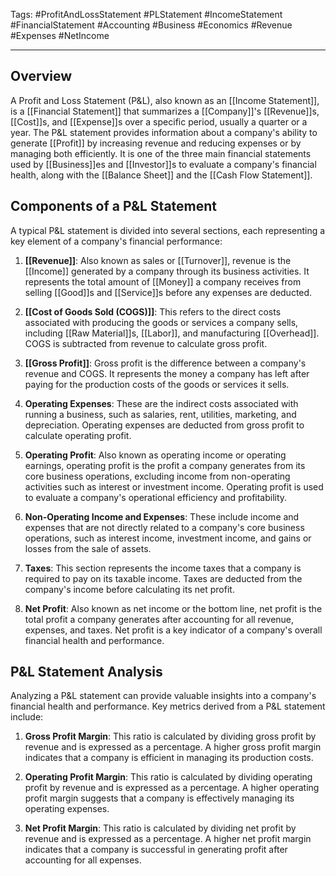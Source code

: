 Tags: #ProfitAndLossStatement #PLStatement #IncomeStatement #FinancialStatement #Accounting #Business #Economics #Revenue #Expenses #NetIncome

---

## Overview

A Profit and Loss Statement (P&L), also known as an [[Income Statement]], is a [[Financial Statement]] that summarizes a [[Company]]'s [[Revenue]]s, [[Cost]]s, and [[Expense]]s over a specific period, usually a quarter or a year. The P&L statement provides information about a company's ability to generate [[Profit]] by increasing revenue and reducing expenses or by managing both efficiently. It is one of the three main financial statements used by [[Business]]es and [[Investor]]s to evaluate a company's financial health, along with the [[Balance Sheet]] and the [[Cash Flow Statement]].

## Components of a P&L Statement

A typical P&L statement is divided into several sections, each representing a key element of a company's financial performance:

1.  **[[Revenue]]**: Also known as sales or [[Turnover]], revenue is the [[Income]] generated by a company through its business activities. It represents the total amount of [[Money]] a company receives from selling [[Good]]s and [[Service]]s before any expenses are deducted.
    
2.  **[[Cost of Goods Sold (COGS)]]**: This refers to the direct costs associated with producing the goods or services a company sells, including [[Raw Material]]s, [[Labor]], and manufacturing [[Overhead]]. COGS is subtracted from revenue to calculate gross profit.
    
3.  **[[Gross Profit]]**: Gross profit is the difference between a company's revenue and COGS. It represents the money a company has left after paying for the production costs of the goods or services it sells.
    
4.  **Operating Expenses**: These are the indirect costs associated with running a business, such as salaries, rent, utilities, marketing, and depreciation. Operating expenses are deducted from gross profit to calculate operating profit.
    
5.  **Operating Profit**: Also known as operating income or operating earnings, operating profit is the profit a company generates from its core business operations, excluding income from non-operating activities such as interest or investment income. Operating profit is used to evaluate a company's operational efficiency and profitability.
    
6.  **Non-Operating Income and Expenses**: These include income and expenses that are not directly related to a company's core business operations, such as interest income, investment income, and gains or losses from the sale of assets.
    
7.  **Taxes**: This section represents the income taxes that a company is required to pay on its taxable income. Taxes are deducted from the company's income before calculating its net profit.
    
8.  **Net Profit**: Also known as net income or the bottom line, net profit is the total profit a company generates after accounting for all revenue, expenses, and taxes. Net profit is a key indicator of a company's overall financial health and performance.
    

## P&L Statement Analysis

Analyzing a P&L statement can provide valuable insights into a company's financial health and performance. Key metrics derived from a P&L statement include:

1.  **Gross Profit Margin**: This ratio is calculated by dividing gross profit by revenue and is expressed as a percentage. A higher gross profit margin indicates that a company is efficient in managing its production costs.
    
2.  **Operating Profit Margin**: This ratio is calculated by dividing operating profit by revenue and is expressed as a percentage. A higher operating profit margin suggests that a company is effectively managing its operating expenses.
    
3.  **Net Profit Margin**: This ratio is calculated by dividing net profit by revenue and is expressed as a percentage. A higher net profit margin indicates that a company is successful in generating profit after accounting for all expenses.